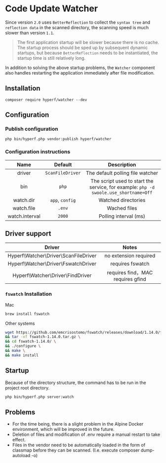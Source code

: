 # Code Update Watcher

Since version `2.0` uses `BetterReflection` to collect the `syntax tree` and `reflection data` in the scanned directory, the scanning speed is much slower than version `1.1`.

> The first application startup will be slower because there is no cache. The startup process should be sped up by subsequent dynamic startups, but because `BetterReflection` needs to be instantiated, the startup time is still relatively long.


In addition to solving the above startup problems, the `Watcher` component also handles restarting the application immediately after file modification.

## Installation

```
composer require hyperf/watcher --dev
```

## Configuration

### Publish configuration

```bash
php bin/hyperf.php vendor:publish hyperf/watcher
```

### Configuration instructions

|      Name      |      Default     |                                      Description                                     |
|:--------------:|:----------------:|:------------------------------------------------------------------------------------:|
|     driver     | `ScanFileDriver` |                           The default polling file watcher                           |
|       bin      |       `php`      | The script used to start the service, for example: `php -d swoole.use_shortname=Off` |
|    watch.dir   |  `app`, `config` |                                  Watched directories                                 |
|   watch.file   |      `.env`      |                                     Wached files                                     |
| watch.interval |      `2000`      |                                 Polling interval (ms)                                |

## Driver support

|                 Driver               |                Notes                |
| :----------------------------------: | :---------------------------------: |
| Hyperf\Watcher\Driver\ScanFileDriver |        no extension required        |
| Hyperf\Watcher\Driver\FswatchDriver  |          requires fswatch           |
|   Hyperf\Watcher\Driver\FindDriver   |  requires find，MAC requires gfind  |

### `fswatch` Installation
Mac

```bash
brew install fswatch
```

Other systems

```bash
wget https://github.com/emcrisostomo/fswatch/releases/download/1.14.0/fswatch-1.14.0.tar.gz \
&& tar -xf fswatch-1.14.0.tar.gz \
&& cd fswatch-1.14.0/ \
&& ./configure \
&& make \
&& make install
```

## Startup

Because of the directory structure, the command has to be run in the project
root directory.

```bash
php bin/hyperf.php server:watch
```

## Problems

- For the time being, there is a slight problem in the Alpine Docker environment, which will be improved in the future.
- Deletion of files and modification of .env require a manual restart to take
  effect.
-  Files in the vendor need to be automatically loaded in the form of classmap before they can be scanned. (I.e. execute composer dump-autoload -o)
